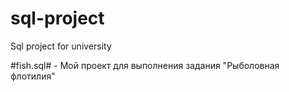 # sql-project
Sql project for university

#fish.sql# - Мой проект для выполнения задания "Рыболовная флотилия"
